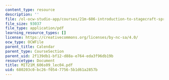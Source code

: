 ```yaml
---
content_type: resource
description: ''
file: /ol-ocw-studio-app/courses/21m-606-introduction-to-stagecraft-spring-2009/680203c0bc26f05477565b1d61a2857b_MIT21M_606s09_lec04.pdf
file_size: 93037
file_type: application/pdf
learning_resource_types: []
license: https://creativecommons.org/licenses/by-nc-sa/4.0/
ocw_type: OCWFile
parent_title: Calendar
parent_type: CourseSection
parent_uid: 2f139db1-bf12-d88a-e764-eda3f96db19b
resourcetype: Document
title: MIT21M_606s09_lec04.pdf
uid: 680203c0-bc26-f054-7756-5b1d61a2857b
---
```

